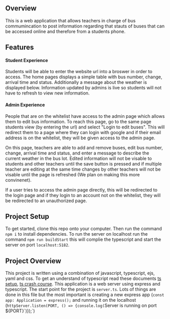 ## Overview
This is a web application that allows teachers in charge of bus commumincation to post information regarding that stauts of buses that can be accessed online and therefore from a students phone.

## Features

#### Student Experience
Students will be able to enter the website url into a broswer in order to access. The home pages displays a simple table with bus number, change, arrival time and status. Additionally a message about the weather is displayed below. Information updated by admins is live so students will not have to refresh to view new information.

#### Admin Experience
People that are on the whitelist have access to the admin page which allows them to edit bus information. To reach this page, go to the same page students view (by entering the url) and select "Login to edit buses". This will redirect them to a page where they can login with google and if their email address is on the whitelist, they will be given access to the admin page. 

On this page, teachers are able to add and remove buses, edit bus number, change, arrival time and status, and enter a message to describe the current weather in the bus lot. Edited information will not be visable to students and other teachers until the save button is pressed and if multiple teacher are editing at the same time changes by other teachers will not be visable until the page is refreshed (We plan on making this more convinenet).

If a user tries to access the admin page directly, this will be redirected to the login page and if they login to an account not on the whitelist, they will be redirected to an unauthorized page.

## Project Setup
To get started, clone this repo onto your computer. Then run the command `npm i` to install dependencies. To run the server on localhost run the command `npm run buildStart` this will complie the typescript and start the server on port `localhost:5182`.

## Project Overview
This project is written using a combination of javascript, typescript, ejs, yaml and css. To get an understand of typescript read these documents [ts setup](https://docs.google.com/document/d/1Nz-GhLjmN0Ouh1HqJKd14x_Rf_aChft_tl6PNyOLsHA/edit?usp=sharing), [ts crash course](https://docs.google.com/document/d/1KSmqDuMzLxKAVosLv3uDOzb63P3wa08IcdHxCy8rYwo/edit?usp=sharing). This application is a web server using express and typescript. The start point for the project is `server.ts`. Lots of things are done in this file but the most important is creating a new express app (`const app: Application = express();` and running it on the localhost (`httpServer.listen(PORT, () => {console.log(`Server is running on port ${PORT}\`)});`)

